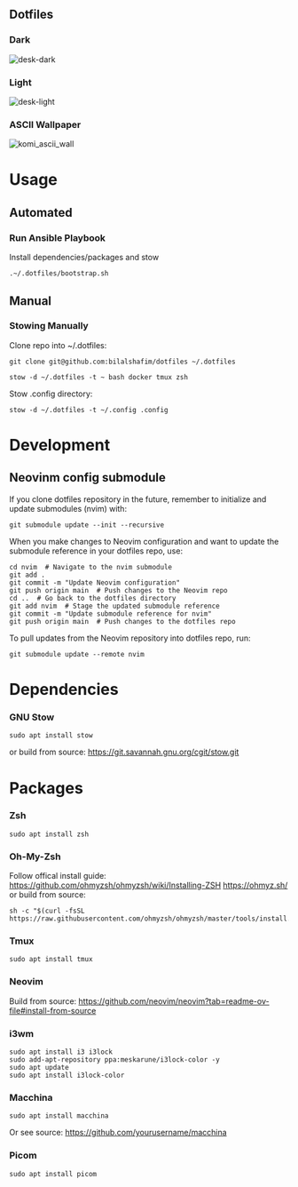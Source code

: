 ## Dotfiles

### Dark
![desk-dark](https://github.com/user-attachments/assets/3b9242f4-15c9-4f8b-ad92-81e8a516b92a)

### Light
![desk-light](https://github.com/user-attachments/assets/a457c860-dfdb-4308-a298-cbb57157235e)

### ASCII Wallpaper
![komi_ascii_wall](https://github.com/user-attachments/assets/7737e517-8a98-4c74-a781-d55a4516c67a)


# Usage
## Automated
### Run Ansible Playbook
Install dependencies/packages and stow
```
.~/.dotfiles/bootstrap.sh
```

## Manual
### Stowing Manually
Clone repo into ~/.dotfiles:
```
git clone git@github.com:bilalshafim/dotfiles ~/.dotfiles
```
```
stow -d ~/.dotfiles -t ~ bash docker tmux zsh
```
Stow .config directory:
```
stow -d ~/.dotfiles -t ~/.config .config
```

# Development
## Neovinm config submodule

If you clone dotfiles repository in the future, remember to initialize and update submodules (nvim) with:
```
git submodule update --init --recursive
```

When you make changes to Neovim configuration and want to update the submodule reference in your dotfiles repo, use:
```
cd nvim  # Navigate to the nvim submodule
git add .
git commit -m "Update Neovim configuration"
git push origin main  # Push changes to the Neovim repo
cd ..  # Go back to the dotfiles directory
git add nvim  # Stage the updated submodule reference
git commit -m "Update submodule reference for nvim"
git push origin main  # Push changes to the dotfiles repo
```

To pull updates from the Neovim repository into dotfiles repo, run:
```
git submodule update --remote nvim
```




# Dependencies
### GNU Stow
```
sudo apt install stow
```
or build from source:
https://git.savannah.gnu.org/cgit/stow.git




# Packages
### Zsh
```
sudo apt install zsh
```

### Oh-My-Zsh
Follow offical install guide:
https://github.com/ohmyzsh/ohmyzsh/wiki/Installing-ZSH
https://ohmyz.sh/
or build from source:
```
sh -c "$(curl -fsSL https://raw.githubusercontent.com/ohmyzsh/ohmyzsh/master/tools/install.sh)"
```

### Tmux
```
sudo apt install tmux
```

### Neovim
Build from source:
https://github.com/neovim/neovim?tab=readme-ov-file#install-from-source

### i3wm
```
sudo apt install i3 i3lock
sudo add-apt-repository ppa:meskarune/i3lock-color -y
sudo apt update
sudo apt install i3lock-color
```

### Macchina
```
sudo apt install macchina
```
Or see source: https://github.com/yourusername/macchina

### Picom
```
sudo apt install picom
```
